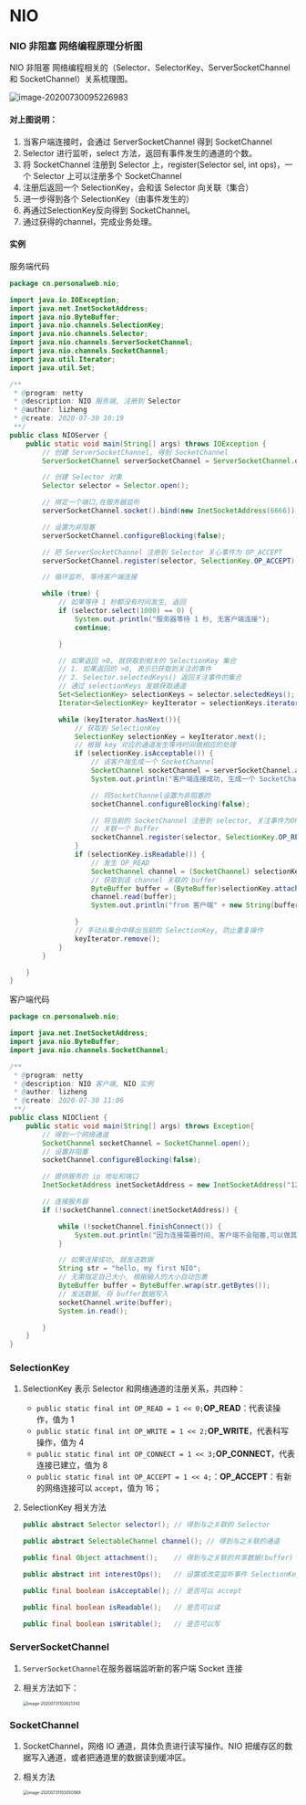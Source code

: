 # NIO

### NIO 非阻塞 网络编程原理分析图

NIO 非阻塞 网络编程相关的（Selector、SelectorKey、ServerSocketChannel 和 SocketChannel）关系梳理图。

![image-20200730095226983](https://tva1.sinaimg.cn/large/007S8ZIlly1gh8tjhsgiwj30va0hkju5.jpg)

#### 对上图说明：

1. 当客户端连接时，会通过 ServerSocketChannel 得到 SocketChannel
2. Selector 进行监听，select 方法，返回有事件发生的通道的个数。
3. 将 SocketChannel 注册到 Selector 上，register(Selector sel, int ops)，一个 Selector 上可以注册多个 SocketChannel
4. 注册后返回一个 SelectionKey，会和该 Selector 向关联（集合）
5. 进一步得到各个 SelectionKey（由事件发生的）
6. 再通过SelectionKey反向得到 SocketChannel。
7. 通过获得的channel，完成业务处理。



#### 实例

服务端代码

```java
package cn.personalweb.nio;

import java.io.IOException;
import java.net.InetSocketAddress;
import java.nio.ByteBuffer;
import java.nio.channels.SelectionKey;
import java.nio.channels.Selector;
import java.nio.channels.ServerSocketChannel;
import java.nio.channels.SocketChannel;
import java.util.Iterator;
import java.util.Set;

/**
 * @program: netty
 * @description: NIO 服务端, 注册到 Selector
 * @author: lizheng
 * @create: 2020-07-30 10:19
 **/
public class NIOServer {
    public static void main(String[] args) throws IOException {
        // 创建 ServerSocketChannel, 得到 SocketChannel
        ServerSocketChannel serverSocketChannel = ServerSocketChannel.open();

        // 创建 Selector 对象
        Selector selector = Selector.open();

        // 绑定一个端口,在服务器监听
        serverSocketChannel.socket().bind(new InetSocketAddress(6666));

        // 设置为非阻塞
        serverSocketChannel.configureBlocking(false);

        // 把 ServerSocketChannel 注册到 Selector 关心事件为 OP_ACCEPT
        serverSocketChannel.register(selector, SelectionKey.OP_ACCEPT);

        // 循环监听, 等待客户端连接

        while (true) {
            // 如果等待 1 秒都没有时间发生, 返回
            if (selector.select(1000) == 0) {
                System.out.println("服务器等待 1 秒, 无客户端连接");
                continue;

            }

            // 如果返回 >0, 就获取到相关的 SelectionKey 集合
            // 1. 如果返回的 >0, 表示已获取到关注的事件
            // 2. Selector.selectedKeys() 返回关注事件的集合
            // 通过 selectionKeys 发娘获取通道
            Set<SelectionKey> selectionKeys = selector.selectedKeys();
            Iterator<SelectionKey> keyIterator = selectionKeys.iterator();

            while (keyIterator.hasNext()){
                // 获取到 SelectionKey
                SelectionKey selectionKey = keyIterator.next();
                // 根据 key 对应的通道发生等待时间做相应的处理
                if (selectionKey.isAcceptable()) {
                    // 该客户端生成一个 SocketChannel
                    SocketChannel socketChannel = serverSocketChannel.accept();
                    System.out.println("客户端连接成功, 生成一个 SocketChannel" + socketChannel.hashCode());

                    // 将SocketChannel设置为非阻塞的
                    socketChannel.configureBlocking(false);

                    // 将当前的 SocketChannel 注册到 selector, 关注事件为OP_READ, 同时给 SocketChannel
                    // 关联一个 Buffer
                    socketChannel.register(selector, SelectionKey.OP_READ, ByteBuffer.allocate(1024));
                }
                if (selectionKey.isReadable()) {
                    // 发生 OP_READ
                    SocketChannel channel = (SocketChannel) selectionKey.channel();
                    // 获取到该 channel 关联的 buffer
                    ByteBuffer buffer = (ByteBuffer)selectionKey.attachment();
                    channel.read(buffer);
                    System.out.println("from 客户端" + new String(buffer.array()));

                }
                // 手动从集合中移出当前的 SelectionKey, 防止重复操作
                keyIterator.remove();
            }
        }

    }
}

```

客户端代码

```java
package cn.personalweb.nio;

import java.net.InetSocketAddress;
import java.nio.ByteBuffer;
import java.nio.channels.SocketChannel;

/**
 * @program: netty
 * @description: NIO 客户端, NIO 实例
 * @author: lizheng
 * @create: 2020-07-30 11:06
 **/
public class NIOClient {
    public static void main(String[] args) throws Exception{
        // 得到一个网络通道
        SocketChannel socketChannel = SocketChannel.open();
        // 设置非阻塞
        socketChannel.configureBlocking(false);

        // 提供服务的 ip 地址和端口
        InetSocketAddress inetSocketAddress = new InetSocketAddress("127.0.0.1", 6666);

        // 连接服务器
        if (!socketChannel.connect(inetSocketAddress)) {

            while (!socketChannel.finishConnect()) {
                System.out.println("因为连接需要时间, 客户端不会阻塞,可以做其他工作");
            }

            // 如果连接成功, 就发送数据
            String str = "hello, my first NIO";
            // 无需指定自己大小, 根据输入的大小自动包裹
            ByteBuffer buffer = ByteBuffer.wrap(str.getBytes());
            // 发送数据, 将 buffer数据写入
            socketChannel.write(buffer);
            System.in.read();

        }
    }
}

```



### SelectionKey

1. SelectionKey 表示 Selector 和网络通道的注册关系，共四种：

   - `public static final int OP_READ = 1 << 0;`**OP_READ**：代表读操作，值为 1
   - `public static final int OP_WRITE = 1 << 2;`**OP_WRITE**，代表科写操作，值为 4
   - `public static final int OP_CONNECT = 1 << 3;`**OP_CONNECT**，代表连接已建立，值为 8
   - `public static final int OP_ACCEPT = 1 << 4;`：**OP_ACCEPT**：有新的网络连接可以 `accept`，值为 16；

2. SelectionKey 相关方法

   ```java
   public abstract Selector selector();	// 得到与之关联的 Selector
   
   public abstract SelectableChannel channel();	// 得到与之关联的通道
   
   public final Object attachment();	// 得到与之关联的共享数据(buffer)
   
   public abstract int interestOps();	// 设置或改变监听事件 SelectionKey.OP_READ。。。
   
   public final boolean isAcceptable();	// 是否可以 accept
   
   public final boolean isReadable();	// 是否可以读
   
   public final boolean isWritable();	// 是否可以写
   
   ```



### ServerSocketChannel

1. `ServerSocketChannel`在服务器端监听新的客户端 Socket 连接

2. 相关方法如下：

   <img src="https://tva1.sinaimg.cn/large/007S8ZIlgy1gh9y1s0ke6j30og0badpz.jpg" alt="image-20200731102621342" style="zoom:50%;" />



### SocketChannel

1. SocketChannel，网络 IO 通道，具体负责进行读写操作。NIO 把缓存区的数据写入通道，或者把通道里的数据读到缓冲区。

2. 相关方法

   <img src="https://tva1.sinaimg.cn/large/007S8ZIlgy1gh9y6dxo8mj30pw0d4dwd.jpg" alt="image-20200731103050568" style="zoom:50%;" />

